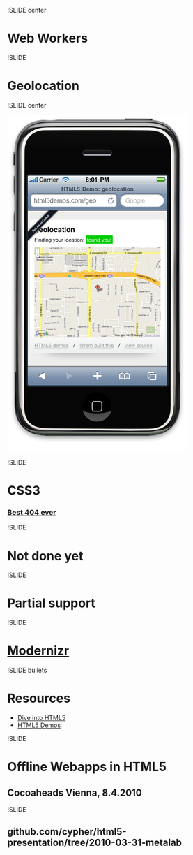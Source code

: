 !SLIDE center

# Web Workers #

!SLIDE

# Geolocation #

!SLIDE center

![geolocation.png](img/geolocation.png)

!SLIDE

# CSS3 #

### [Best 404 ever](http://idzr.org/404) ###

!SLIDE

# Not done yet #

!SLIDE

# Partial support #

!SLIDE

# [Modernizr](http://www.modernizr.com/) #

!SLIDE bullets

# Resources #

* [Dive into HTML5](http://diveintohtml5.org/semantics.html)
* [HTML5 Demos](http://html5demos.com/)

!SLIDE

# Offline Webapps in HTML5 #
## Cocoaheads Vienna, 8.4.2010 ##

!SLIDE

## github.com/cypher/html5-presentation/tree/2010-03-31-metalab ##
